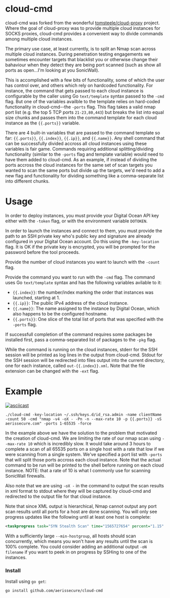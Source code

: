 # cloud-cmd

cloud-cmd was forked from the wonderful [tomsteele/cloud-proxy](https://github.com/tomsteele/cloud-proxy) project. Where the goal of cloud-proxy was to provide multiple cloud instances for SOCKS proxies, cloud-cmd provides a convenient way to divide commands among multiple cloud instances.

The primary use case, at least currently, is to split an Nmap scan across multiple cloud instances. During penetration testing engagements we sometimes encounter targets that blacklist you or otherwise change their bahaviour when they detect they are being port scanned (such as show all ports as open...I'm looking at you SonicWall).

This is accomplished with a few bits of functionality, some of which the user has control over, and others which rely on hardcoded functionality. For instance, the command that gets passed to each cloud instance is configurable by the caller using Go `text/template` syntax passed to the `-cmd` flag. But one of the variables availble to the template relies on hard-coded functionality in cloud-cmd--the `-ports` flag. This flag takes a valid nmap port list (e.g. the top 5 TCP ports `21-23,80,443`) but breaks the list into equal size chunks and passes them into the command template for each cloud instance as the `{{.ports}}` variable.

There are 4 built-in variables that are passed to the command template so far: `{{.ports}}`, `{{.index}}`, `{{.ip}}`, and `{{.name}}`. Any shell command that can be successfully divided accross all cloud instances using these variables is fair game. Commands requiring additional splitting/dividing functionality (similar to the `-ports` flag and template variable) would need to have them added to cloud-cmd. As an example, if instead of dividing the ports accross the cloud instances for the same set of scan targets you wanted to scan the same ports but divide up the targets, we'd need to add a new flag and functionality for dividing something like a comma-separate list into different chunks.

# Usage

In order to deploy instances, you must provide your Digital Ocean API key either with the `-token` flag, or with the environment variable `DOTOKEN`.

In order to launch the instances and connect to them, you must provide the path to an SSH private key who's public key and signature are already configured in your Digital Ocean account. Do this using the `-key-location` flag. It is OK if the private key is encrypted, you will be prompted for the password before the tool proceeds.

Provide the number of cloud instances you want to launch with the `-count` flag.

Provide the command you want to run with the `-cmd` flag. The command uses Go `text/template` syntax and has the following variables avilable to it:

- `{{.index}}`: the number/index marking the order that instances was launched, starting at 1.
- `{{.ip}}`: The public IPv4 address of the cloud instance.
- `{{.name}}`: The name assigned to the instance by Digital Ocean, which also happens to be the configured hostname.
- `{{.ports}}`: One slice of the total list of ports that was specified with the `-ports` flag.


If successfull completion of the command requires some packages be installed first, pass a comma-separated list of packages to the `-pkg` flag.

While the command is running on the cloud instances, stderr for the SSH session will be printed as log lines in the output from cloud-cmd. Stdout for the SSH session will be redirected into files output into the current directory, one for each instance, called `out-{{.index}}.xml`. Note that the file extension can be changed with the `-ext` flag.

# Example

[![asciicast](https://asciinema.org/a/RYLcBjGhfHg4ffrKiCck2e3ZK.svg)](https://asciinema.org/a/RYLcBjGhfHg4ffrKiCck2e3ZK)

```shell
./cloud-cmd -key-location ~/.ssh/keys.d/id_rsa.admin -name clientName -count 50 -cmd "nmap -v4 -oX - -Pn -n --max-rate 10 -p {{.ports}} -sS aerissecure.com" -ports 1-65535 -force
```

In the example above we have the solution to the problem that motivated the creation of cloud-cmd. We are limiting the rate of our nmap scan using `--max-rate 10` which is incredibly slow. It would take around 3 hours to complete a scan of all 65535 ports on a single host with a rate that low if we were scanning from a single system. We've specified a port list with `-ports` that will split those ports accross each cloud instance. Note that the actual command to be run will be printed to the shell before running on each cloud instance. NOTE: that a rate of 10 is what I commonly use for scanning SonicWall firewalls.

Also note that we are using `-oX -` in the command to output the scan results in xml format to stdout where they will be captured by cloud-cmd and redirected to the output file for that cloud instance.

Note that since XML output is hierarchical, Nmap cannot output any port scan results until all ports for a host are done scanning. You will only see progress updates like the following until at least one host is complete:

```xml
<taskprogress task="SYN Stealth Scan" time="1565727654" percent="1.15" remaining="10402" etc="1565738055"/>
```

With a sufficiently large `--min-hostgroup`, all hosts should scan concurrently, which means you won't have any results until the scan is 100% complete. You could consider adding an additional output `-oN filename` if you want to peek in on progress by SSHing to one of the instances.


### Install

Install using `go get`:

```shell
go install github.com/aerissecure/cloud-cmd
```
